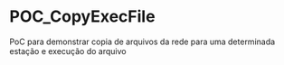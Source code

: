 # POC_CopyExecFile
PoC para demonstrar copia de arquivos da rede para uma determinada estação e execução do arquivo
